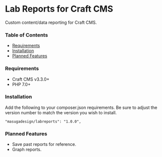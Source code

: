 # Lab Reports for Craft CMS

Custom content/data reporting for Craft CMS.

### Table of Contents

- [Requirements](#requirements)
- [Installation](#installation)
- [Planned Features](#planned-features)

### Requirements

* Craft CMS v3.3.0+
* PHP 7.0+

### Installation

Add the following to your composer.json requirements. Be sure to adjust the version number to match the version you wish to install.

```
"masugadesign/labreports": "1.0.0",
```

### Planned Features

- Save past reports for reference.
- Graph reports.
